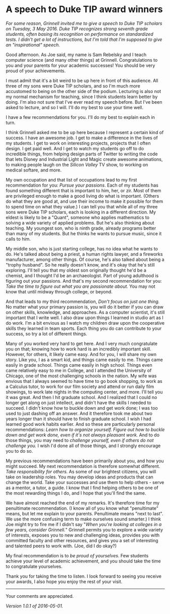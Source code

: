 A speech to Duke TIP award winners
==================================

*For some reason, Grinnell invited me to give a speech to Duke
TIP scholars on Tuesday, 3 May 2016.  Duke TIP recognizes strong
seventh grade students, often basing its recognition on performance on
standardized tests.  I didn't get a lot of instructions, but I'm told
that I'm supposed to give an "inspirational" speech.*

Good afternoon.  As Joe said, my name is Sam Rebelsky and I teach
computer science (and many other things) at Grinnell.  Congratulations
to you and your parents for your academic successes!  You should be very
proud of your achievements.

I must admit that it's a bit weird to be up here in front of this
audience.  All three of my sons were Duke TIP scholars, and so I'm much
more accustomed to being on the other side of the podium.  Lecturing is
also not my normal mechanism for teaching, since I think students learn
better by doing.  I'm also not sure that I've ever read my speech before.
But I've been asked to lecture, and so I will.  I'll do my best to use
your time well.

I have a few recommendations for you. I'll do my best to explain
each in turn.

I think Grinnell asked me to be up here because I represent a certain
kind of success.  I have an awesome job.  I get to make a difference
in the lives of my students.  I get to work on interesting projects,
projects that I often design.  I get paid well.  And I get to watch my
students go off to do incredible things, from helping design parts of
Twitter to writing the code that lets Disney and Industrial Light and
Magic create awesome animations, to making people laugh on the *Silicon
Valley* TV show, to working on medical softare, and more.

My own occupation and that list of occupations lead to  my first
recommendation for you: *Pursue your passions*.  Each of my students has
found something different that is important to him, her, or zir.  Most of
them are privileged enough to make a good living do what is important.
(Others do what they are good at, and use their income to make it
possible for them to spend time on what they value.)  I can tell you
that while all of my three sons were Duke TIP scholars, each is looking
in a different direction.  My eldest is likely to be a "Quant", someone
who applies mathematics to solving a wide variety of applied problems.
But he's also thinking about teaching.  My youngest son, who is ninth
grade, already programs better than many of my students.  But he thinks
he wants to pursue music, since it calls to him.

My middle son, who is just starting college, has no idea what he wants
to do.  He's talked about being a priest, a human rights lawyer, and
a fireworks manufacturer, among other things.  Of course, he's also
talked about being a "trophy husband".  So he really doesn't know,
and it's okay that he's still exploring.  I'll tell you that my oldest
son originally thought he'd be a chemist, and I thought I'd be an
archaeologist.  Part of young adulthood is figuring out your passions.
And that's my second recommendation for you: *Take the time to figure
out what you are passionate about.*  You may not know that until midway
through college, or beyond.

And that leads to my third recommendation, *Don't focus on just one thing.*
No matter what your primary passion is, you will do it better if you can
draw on other skills, knowledge, and approaches.  As a computer scientist,
it's still important that I write well.  I also draw upon things I learned
in studio art as I do work.  I'm a bit envious as I watch my children
draw upon the cooperative skills they learned in team sports.  Each thing
you do can contribute to your success, so try a lot of different things.

Many of you worked very hard to get here.  And I very much congratulate
you on that; knowing how to work hard is an incredibly important skill.
However, for others, it likely came easy.  And for you, I will share my
own story.  Like you, I as a smart kid, and things came easily to me.
Things came easily in grade school.  Things came easily in high school.
Things even came relatively easy to me in College, and I attended the
University of Chicago, one of the most challenging schools in the nation.
My wife was envious that I always seemed to have time to go book shopping,
to work as a Calculus tutor, to work for our film society and attend or
run daily film showings, to work late nights in the computing center,
and more.  I'll tell you it was great.  And then I hit graduate school.
And I realized that I could no longer get along on just intellect, and
didn't have the skills I needed to succeed.  I didn't know how to buckle
down and get work done; I was too used to just dashing off an answer.
And it therefore took me about two years longer than it should have to
finish graduate school.  I wish I had learned good work habits earlier.
And so these are particularly personal recommendations: *Learn how to
organize yourself.*  *Figure out how to buckle down and get work done,
even if it's not always pleasant work.*  And to do those things, you may
need to *challenge yourself, even if others do not challenge you.*  I
wish I'd done all of those things, and I strongly encourage you to do so.

My previous recommendations have been primarily about you, and how you
might succeed.  My next recommendation is therefore somewhat different.
*Take responsibility for others.*  As some of our brightest citizens, you
will take on leadership roles.  You may develop ideas and products that
can change the world.  Take your successes and use them to help others -
serve as a mentor, a tutor, a guide.  I know that I find helping others
to be one of the most rewarding things I do, and I hope that you'll find
the same.

We have almost reached the end of my remarks.  It's therefore time for my
penultimate recommendation.  (I know all of you know what "penultimate"
means, but let me explain to your parents.  Penultimate means "next to
last".  We use the more confusing term to make ourselves sound smarter.)
I think Joe might try to fire me if I didn't say "*When you're looking at
colleges in a few years, consider Grinnell.*"  Grinnell permits you to
explore a wide variety of interests, exposes you to new and challenging
ideas, provides you with committed faculty and other resources, and
gives you a set of interesting and talented peers to work with.  (Joe,
did I do okay?)

My final recommendation is to *be proud of yourselves*.  Few students
achieve your level of academic achievement, and you should take the
time to congratulate yourselves.

Thank you for taking the time to listen.  I look forward to seeing you
receive your awards,  I also hope you enjoy the rest of your visit.

---

Your comments are appreciated.

*Version 1.0.1 of 2016-05-01.*  
